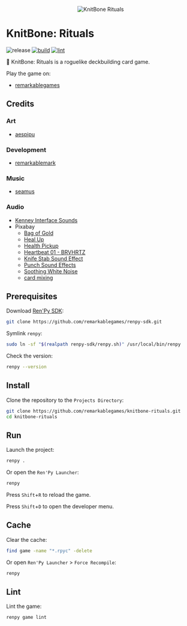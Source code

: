 <p align="center">
  <img src="https://raw.githubusercontent.com/remarkablegames/knitbone-rituals/master/game/gui/window_icon.png" alt="KnitBone Rituals">
</p>

# KnitBone: Rituals

![release](https://img.shields.io/github/v/release/remarkablegames/knitbone-rituals)
[![build](https://github.com/remarkablegames/knitbone-rituals/actions/workflows/build.yml/badge.svg)](https://github.com/remarkablegames/knitbone-rituals/actions/workflows/build.yml)
[![lint](https://github.com/remarkablegames/knitbone-rituals/actions/workflows/lint.yml/badge.svg)](https://github.com/remarkablegames/knitbone-rituals/actions/workflows/lint.yml)

🦴 KnitBone: Rituals is a roguelike deckbuilding card game.

Play the game on:

- [remarkablegames](https://remarkablegames.org/knitbone-rituals)

## Credits

### Art

- [aespipu](https://aespipu.itch.io/)

### Development

- [remarkablemark](https://github.com/remarkablemark)

### Music

- [seamus](https://seemvevo.itch.io/)

### Audio

- [Kenney Interface Sounds](https://kenney.nl/assets/interface-sounds)
- Pixabay
  - [Bag of Gold](https://pixabay.com/sound-effects/bag-of-gold-28095/)
  - [Heal Up](https://pixabay.com/sound-effects/heal-up-39285/)
  - [Health Pickup](https://pixabay.com/sound-effects/health-pickup-6860/)
  - [Heartbeat 01 - BRVHRTZ](https://pixabay.com/sound-effects/heartbeat-01-brvhrtz-225058/)
  - [Knife Stab Sound Effect](https://pixabay.com/sound-effects/knife-stab-sound-effect-36354/)
  - [Punch Sound Effects](https://pixabay.com/sound-effects/punch-sound-effects-28649/)
  - [Soothing White Noise](https://pixabay.com/sound-effects/soothing-white-noise-323619/)
  - [card mixing](https://pixabay.com/sound-effects/card-mixing-48088/)

## Prerequisites

Download [Ren'Py SDK](https://www.renpy.org/latest.html):

```sh
git clone https://github.com/remarkablegames/renpy-sdk.git
```

Symlink `renpy`:

```sh
sudo ln -sf "$(realpath renpy-sdk/renpy.sh)" /usr/local/bin/renpy
```

Check the version:

```sh
renpy --version
```

## Install

Clone the repository to the `Projects Directory`:

```sh
git clone https://github.com/remarkablegames/knitbone-rituals.git
cd knitbone-rituals
```

## Run

Launch the project:

```sh
renpy .
```

Or open the `Ren'Py Launcher`:

```sh
renpy
```

Press `Shift`+`R` to reload the game.

Press `Shift`+`D` to open the developer menu.

## Cache

Clear the cache:

```sh
find game -name "*.rpyc" -delete
```

Or open `Ren'Py Launcher` > `Force Recompile`:

```sh
renpy
```

## Lint

Lint the game:

```sh
renpy game lint
```
